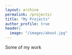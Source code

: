 ```yaml
---
layout: archive
permalink: /projects/
title: "My Projects"
author_profile: true
header:
  image: "/images/about.jpg"
---
```

Some of my work
